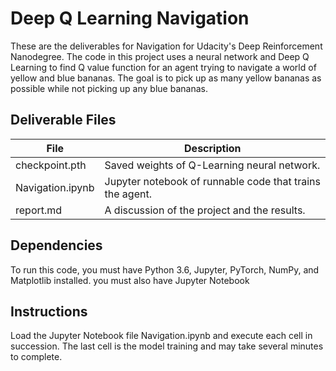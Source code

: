 # Deep Q Learning Navigation
These are the deliverables for Navigation for Udacity's Deep Reinforcement Nanodegree.
The code in this project uses a neural network and Deep Q Learning to find Q value function for an agent trying to navigate a world of yellow and blue bananas.  The goal is to pick up as many yellow bananas as possible while not picking up any blue bananas.

## Deliverable Files

File | Description
------------ | -------------
checkpoint.pth | Saved weights of Q-Learning neural network.
Navigation.ipynb | Jupyter notebook of runnable code that trains the agent.
report.md | A discussion of the project and the results.


## Dependencies

To run this code, you must have Python 3.6, Jupyter, PyTorch, NumPy, and Matplotlib installed.  you must also have Jupyter Notebook

## Instructions

Load the Jupyter Notebook file Navigation.ipynb and execute each cell in succession.  The last cell is the model training and may take several minutes to complete.
